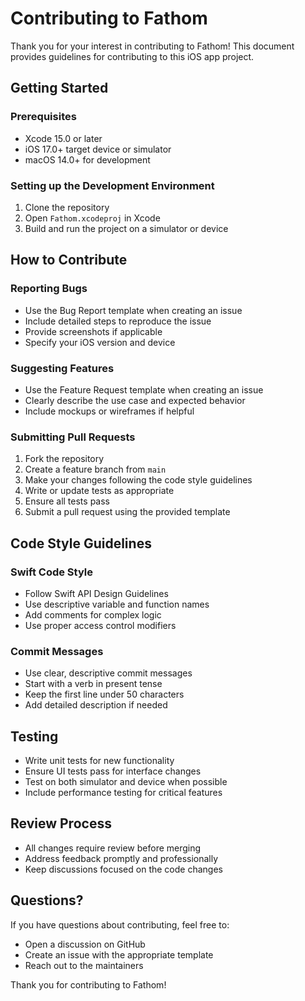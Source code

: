 # Contributing to Fathom

Thank you for your interest in contributing to Fathom! This document provides guidelines for contributing to this iOS app project.

## Getting Started

### Prerequisites
- Xcode 15.0 or later
- iOS 17.0+ target device or simulator
- macOS 14.0+ for development

### Setting up the Development Environment
1. Clone the repository
2. Open `Fathom.xcodeproj` in Xcode
3. Build and run the project on a simulator or device

## How to Contribute

### Reporting Bugs
- Use the Bug Report template when creating an issue
- Include detailed steps to reproduce the issue
- Provide screenshots if applicable
- Specify your iOS version and device

### Suggesting Features
- Use the Feature Request template when creating an issue
- Clearly describe the use case and expected behavior
- Include mockups or wireframes if helpful

### Submitting Pull Requests
1. Fork the repository
2. Create a feature branch from `main`
3. Make your changes following the code style guidelines
4. Write or update tests as appropriate
5. Ensure all tests pass
6. Submit a pull request using the provided template

## Code Style Guidelines

### Swift Code Style
- Follow Swift API Design Guidelines
- Use descriptive variable and function names
- Add comments for complex logic
- Use proper access control modifiers

### Commit Messages
- Use clear, descriptive commit messages
- Start with a verb in present tense
- Keep the first line under 50 characters
- Add detailed description if needed

## Testing
- Write unit tests for new functionality
- Ensure UI tests pass for interface changes
- Test on both simulator and device when possible
- Include performance testing for critical features

## Review Process
- All changes require review before merging
- Address feedback promptly and professionally
- Keep discussions focused on the code changes

## Questions?
If you have questions about contributing, feel free to:
- Open a discussion on GitHub
- Create an issue with the appropriate template
- Reach out to the maintainers

Thank you for contributing to Fathom!